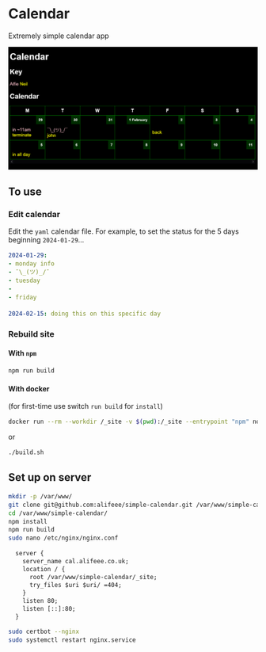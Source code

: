 # Calendar

Extremely simple calendar app

![Screenshot of page](images/calendar.png)

## To use

### Edit calendar

Edit the `yaml` calendar file. For example, to set the status for the 5 days beginning `2024-01-29`...

```yaml
2024-01-29:
- monday info
- ¯\_(ツ)_/¯
- tuesday
-
- friday

2024-02-15: doing this on this specific day
```

### Rebuild site

#### With `npm`

```bash
npm run build
```

#### With docker

(for first-time use switch `run build` for `install`)

```bash
docker run --rm --workdir /_site -v $(pwd):/_site --entrypoint "npm" node:18.16.1-alpine3.18 run build
```

or

```bash
./build.sh
```

## Set up on server

```bash
mkdir -p /var/www/
git clone git@github.com:alifeee/simple-calendar.git /var/www/simple-calendar/
cd /var/www/simple-calendar/
npm install
npm run build
sudo nano /etc/nginx/nginx.conf
```

```nginx
  server {
    server_name cal.alifeee.co.uk;
    location / {
      root /var/www/simple-calendar/_site;
      try_files $uri $uri/ =404;
    }
    listen 80;
    listen [::]:80;
  }
```

```bash
sudo certbot --nginx
sudo systemctl restart nginx.service
```
